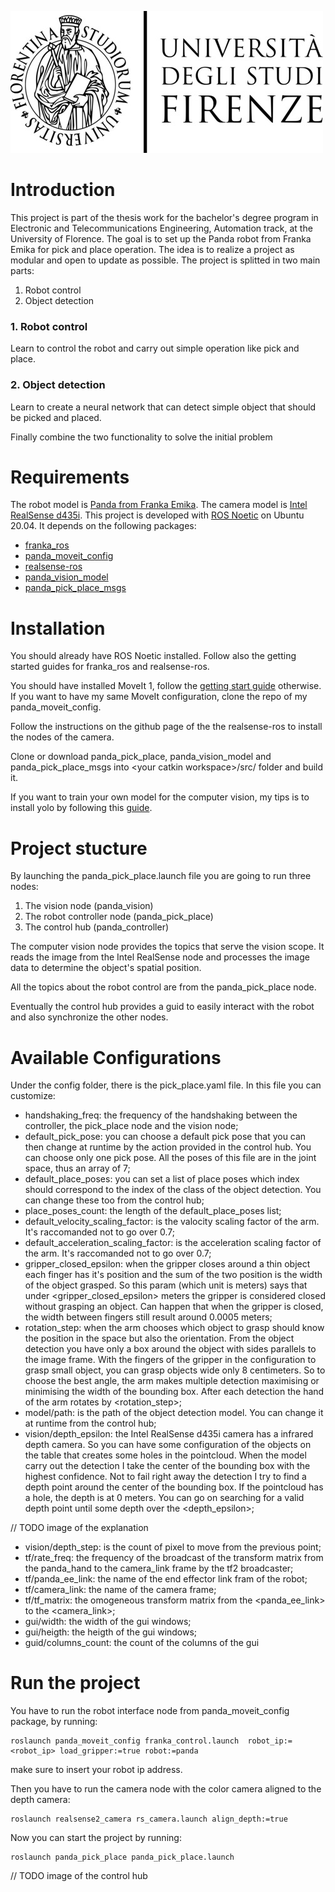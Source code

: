 ![logo università di Firenze](https://github.com/lazyengi/panda-pick-place/blob/master/assets/images/logo_unifi_500.jpg)
# Introduction

<!-- TODO: Mettici la gif della demo-->

This project is part of the thesis work for the bachelor's degree program in Electronic and Telecommunications Engineering, Automation track, at the University of Florence.
The goal is to set up the Panda robot from Franka Emika for pick and place operation. The idea is to realize a project as modular and open to update as possible.
The project is splitted in two main parts:
1. Robot control
2. Object detection
### 1. Robot control
Learn to control the robot and carry out simple operation like pick and place. 
### 2. Object detection
Learn to create a neural network that can detect simple object that should be picked and placed.

Finally combine the two functionality to solve the initial problem
# Requirements
The robot model is [Panda from Franka Emika](https://frankaemika.github.io/docs/overview.html). The camera model is [Intel RealSense d435i](https://dev.intelrealsense.com/docs/sdk-knowledge-base).
This project is developed with [ROS Noetic](http://wiki.ros.org/noetic/Installation/Ubuntu) on Ubuntu 20.04. It depends on the following packages:
- [franka_ros](https://frankaemika.github.io/docs/franka_ros.html)
- [panda_moveit_config](https://github.com/lazyengi/panda_moveit_config)
- [realsense-ros](https://github.com/IntelRealSense/realsense-ros/tree/ros1-legacy)
- [panda_vision_model](https://github.com/lazyengi/panda_vision_model)
- [panda_pick_place_msgs](https://github.com/lazyengi/panda_pick_place_msgs)

# Installation
You should already have ROS Noetic installed. Follow also the getting started guides for franka_ros and realsense-ros. 

You should have installed MoveIt 1, follow the [getting start guide](https://moveit.github.io/moveit_tutorials/doc/getting_started/getting_started.html) otherwise. If you want to have my same MoveIt configuration, clone the repo of my panda_moveit_config.

Follow the instructions on the github page of the the realsense-ros to install the nodes of the camera.

Clone or download panda_pick_place, panda_vision_model and panda_pick_place_msgs into \<your catkin workspace\>/src/ folder and build it.

If you want to train your own model for the computer vision, my tips is to install yolo by following this [guide](https://docs.ultralytics.com/it/quickstart/#conda-docker-image).

# Project stucture
By launching the panda_pick_place.launch file you are going to run three nodes:

1. The vision node (panda_vision)
2. The robot controller node (panda_pick_place)
3. The control hub (panda_controller)

The computer vision node provides the topics that serve the vision scope. It reads the image from the Intel RealSense node and processes the image data to determine the object's spatial position.

All the topics about the robot control are from the panda_pick_place node.

Eventually the control hub provides a guid to easily interact with the robot and also synchronize the other nodes. 

# Available Configurations
Under the config folder, there is the pick_place.yaml file. In this file you can customize:
- handshaking_freq: the frequency of the handshaking between the controller, the pick_place node and the vision node;
- default_pick_pose: you can choose a default pick pose that you can then change at runtime by the action provided in the control hub. You can choose only one pick pose. All the poses of this file are in the joint space, thus an array of 7;
- default_place_poses: you can set a list of place poses which index should correspond to the index of the class of the object detection. You can change these too from the control hub;
- place_poses_count: the length of the default_place_poses list;
- default_velocity_scaling_factor: is the valocity scaling factor of the arm. It's raccomanded not to go over 0.7;
- default_acceleration_scaling_factor: is the acceleration scaling factor of the arm. It's raccomanded not to go over 0.7;
- gripper_closed_epsilon: when the gripper closes around a thin object each finger has it's position and the sum of the two position is the width of the object grasped. So this param (which unit is meters) says that under <gripper_closed_epsilon> meters the gripper is considered closed without grasping an object. Can happen that when the gripper is closed, the width between fingers still result around 0.0005 meters;
- rotation_step: when the arm chooses which object to grasp should know the position in the space but also the orientation. From the object detection you have only a box around the object with sides parallels to the image frame. With the fingers of the gripper in the configuration to grasp small object, you can grasp objects wide only 8 centimeters. So to choose the best angle, the arm makes multiple detection maximising or minimising the width of the bounding box. After each detection the hand of the arm rotates by <rotation_step>;
- model/path: is the path of the object detection model. You can change it at runtime from the control hub;
- vision/depth_epsilon: the Intel RealSense d435i camera has a infrared depth camera. So you can have some configuration of the objects on the table that creates some holes in the pointcloud. When the model carry out the detection I take the center of the bounding box with the highest confidence. Not to fail right away the detection I try to find a depth point around the center of the bounding box. If the pointcloud has a hole, the depth is at 0 meters. You can go on searching for a valid depth point until some depth over the <depth_epsilon>;

// TODO image of the explanation

- vision/depth_step: is the count of pixel to move from the previous point;
- tf/rate_freq: the frequency of the broadcast of the transform matrix from the panda_hand to the camera_link frame by the tf2 broadcaster;
- tf/panda_ee_link: the name of the end effector link fram of the robot;
- tf/camera_link: the name of the camera frame;
- tf/tf_matrix: the omogeneous transform matrix from the <panda_ee_link> to the <camera_link>;
- gui/width: the width of the gui windows;
- gui/heigth: the heigth of the gui windows;
- guid/columns_count: the count of the columns of the gui

# Run the project
You have to run the robot interface node from panda_moveit_config package, by running:

```
roslaunch panda_moveit_config franka_control.launch  robot_ip:=<robot_ip> load_gripper:=true robot:=panda
```

make sure to insert your robot ip address.

Then you have to run the camera node with the color camera aligned to the depth camera:

```
roslaunch realsense2_camera rs_camera.launch align_depth:=true
```

Now you can start the project by running:

```
roslaunch panda_pick_place panda_pick_place.launch
```

// TODO image of the control hub 